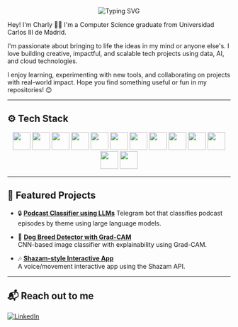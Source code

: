 <p align="center">
  <img src="https://readme-typing-svg.herokuapp.com?font=Fira+Code&size=30&duration=3000&pause=1000&color=00BFFF&center=true&vCenter=true&width=435&lines=Hi+there!+I'm+Charly+%F0%9F%91%8B;Computer+Science%F0%9F%93%9D;Tech+%2B+AI+enthusiast!+%E2%9C%A8" alt="Typing SVG" />
</p>

Hey! I'm Charly 👨‍💻 I'm a Computer Science graduate from Universidad Carlos III de Madrid.

I'm passionate about bringing to life the ideas in my mind or anyone else's. I love building creative, impactful, and scalable tech projects using data, AI, and cloud technologies.

I enjoy learning, experimenting with new tools, and collaborating on projects with real-world impact. Hope you find something useful or fun in my repositories! 😊

---

## ⚙️ Tech Stack

<p align="center">
  <!-- Languages -->
  <img src="https://cdn.jsdelivr.net/gh/devicons/devicon/icons/python/python-original.svg" width="40" height="40" />
  <img src="https://cdn.jsdelivr.net/gh/devicons/devicon/icons/c/c-original.svg" width="40" height="40" />
  <img src="https://cdn.jsdelivr.net/gh/devicons/devicon/icons/csharp/csharp-original.svg" width="40" height="40" />
  <img src="https://cdn.jsdelivr.net/gh/devicons/devicon/icons/cplusplus/cplusplus-original.svg" width="40" height="40" />
  <img src="https://cdn.jsdelivr.net/gh/devicons/devicon/icons/javascript/javascript-original.svg" width="40" height="40" />
  <img src="https://cdn.jsdelivr.net/gh/devicons/devicon/icons/angularjs/angularjs-original.svg" width="40" height="40" />

  <!-- Tools -->
  <img src="https://cdn.jsdelivr.net/gh/devicons/devicon/icons/vscode/vscode-original.svg" width="40" height="40" />
  <img src="https://cdn.jsdelivr.net/gh/devicons/devicon/icons/git/git-original.svg" width="40" height="40" />
  <img src="https://cdn.jsdelivr.net/gh/devicons/devicon/icons/github/github-original.svg" width="40" height="40" />
  <img src="https://cdn.jsdelivr.net/gh/devicons/devicon/icons/bitbucket/bitbucket-original.svg" width="40" height="40" />
  <img src="https://cdn.jsdelivr.net/gh/devicons/devicon/icons/postman/postman-original.svg" width="40" height="40" />

  <!-- Cloud & Data -->
  <img src="https://img.icons8.com/color/48/000000/amazon-web-services.png" width="40" height="40"/>
  <img src="https://cdn.jsdelivr.net/gh/devicons/devicon/icons/mysql/mysql-original.svg" width="40" height="40" />
</p>

---

## 🚀 Featured Projects

- 🔒 **[Podcast Classifier using LLMs](https://github.com/Blindeador/System-for-classifying-podcasts-into-themes-using-large-language-models)**                                                                                                                                  Telegram bot that classifies podcast episodes by theme using large language models.

- 🐶 **[Dog Breed Detector with Grad-CAM](https://github.com/Ferjodios/Dog-Breed-Detector-with-GRAD-Cam)**  
  CNN-based image classifier with explainability using Grad-CAM.

- 🎶 **[Shazam-style Interactive App](https://github.com/Dario-CP/proyecto_interactivos)**  
  A voice/movement interactive app using the Shazam API.

---

## 📬 Reach out to me

[![LinkedIn](https://img.shields.io/badge/LinkedIn-blue?logo=linkedin&style=for-the-badge)](https://www.linkedin.com/in/carlos-pérez-gómez-911b8b290)
